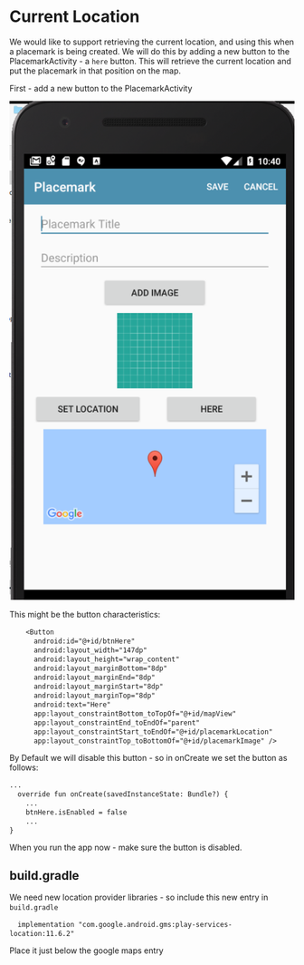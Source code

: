 # Current Location

We would like to support retrieving the current location, and using this when a placemark is being created. We will do this by adding a new button to the PlacemarkActivity - a `here` button. This will retrieve the current location and put the placemark in that position on the map.

First - add a new button to the PlacemarkActivity

![](img/05.png)

This might be the button characteristics:


~~~
    <Button
      android:id="@+id/btnHere"
      android:layout_width="147dp"
      android:layout_height="wrap_content"
      android:layout_marginBottom="8dp"
      android:layout_marginEnd="8dp"
      android:layout_marginStart="8dp"
      android:layout_marginTop="8dp"
      android:text="Here"
      app:layout_constraintBottom_toTopOf="@+id/mapView"
      app:layout_constraintEnd_toEndOf="parent"
      app:layout_constraintStart_toEndOf="@+id/placemarkLocation"
      app:layout_constraintTop_toBottomOf="@+id/placemarkImage" />
~~~


By Default we will disable this button - so in onCreate we set the button as follows:

~~~
...
  override fun onCreate(savedInstanceState: Bundle?) {
    ...
    btnHere.isEnabled = false
    ...
}
~~~

When you run the app now - make sure the button is disabled.


## build.gradle

We need new location provider libraries - so include this new entry in `build.gradle`

~~~
  implementation "com.google.android.gms:play-services-location:11.6.2"
~~~

Place it just below the google maps entry